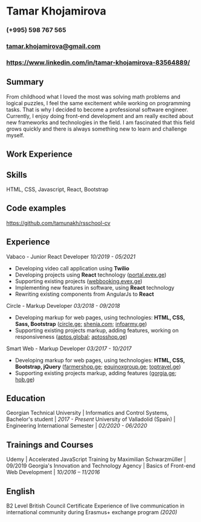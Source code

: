 # Tamar Khojamirova
### (+995) 598 767 565
### tamar.khojamirova@gmail.com
### https://www.linkedin.com/in/tamar-khojamirova-83564889/

## Summary
From childhood what I loved the most was solving math problems and logical puzzles, I feel the same excitement while working on programming tasks. That is why I decided to become a professional software engineer. Currently, I enjoy doing front-end development and am really excited about new frameworks and technologies in the field. I am fascinated that this field grows quickly and there is always something new to learn and challenge myself.

## Work Experience

## Skills
HTML, CSS, Javascript, React, Bootstrap

## Code examples
https://github.com/tamunakh/rsschool-cv

## Experience

Vabaco - Junior React Developer *10/2019 - 05/2021*

* Developing video call application using **Twilio**
* Developing projects using **React** technology ([portal.evex.ge](https://portal.evex.ge/authorization))
* Supporting existing projects ([webbooking.evex.ge](https://webbooking.evex.ge/authorization))
* Implementing new features in software, using **React** technology 
* Rewriting existing components from AngularJs to **React**

Circle - Markup Developer *03/2018 - 09/2018*

* Developing markup for web pages, using technologies: **HTML, CSS, Sass, Bootstrap** ([circle.ge;](https://circle.ge/en) [shenia.com;](https://www.shenia.com/ge)  [infoarmy.ge](https://www.infoarmy.ge/ge))
* Supporting existing projects markup, adding features, working on responsiveness ([aptos.global](https://aptos.global/); [aptosshop.ge](https://aptosshop.ge/ge))

Smart Web - Markup Developer *03/2017 - 10/2017*

* Developing markup for web pages, using technologies: **HTML, CSS, Bootstrap, jQuery** ([farmershop.ge](https://farmershop.ge/);  [equinoxgroup.ge](http://equinoxgroup.ge/en/);  [toptravel.ge](https://smartweb.ge/img/portfolio/web/toptravel.jpg))
* Supporting existing projects markup, adding features ([gorgia.ge](https://gorgia.ge/ka/); [hob.ge](http://hob.ge/))

## Education
Georgian Technical University | Informatics and Control Systems, Bachelor's student | *2017 - Present*
University of Valladolid (Spain) | Engineering International Semester | *02/2020 - 06/2020*

## Trainings and Courses
Udemy | Accelerated JavaScript Training by Maximilian Schwarzmüller | 09/2019
Georgia's Innovation and Technology Agency | Basics of Front-end Web Development | *10/2016 – 11/2016*

## English
B2 Level British Council Certificate
Experience of live communication in international community during Erasmus+ exchange program *(2020)*



